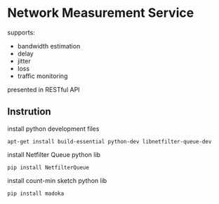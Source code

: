 # Network Measurement Service

supports:

* bandwidth estimation
* delay
* jitter
* loss
* traffic monitoring

presented in RESTful API

## Instrution

install python development files

```
apt-get install build-essential python-dev libnetfilter-queue-dev
```

install Netfilter Queue python lib

```
pip install NetfilterQueue
```

install count-min sketch python lib

```
pip install madoka
```
